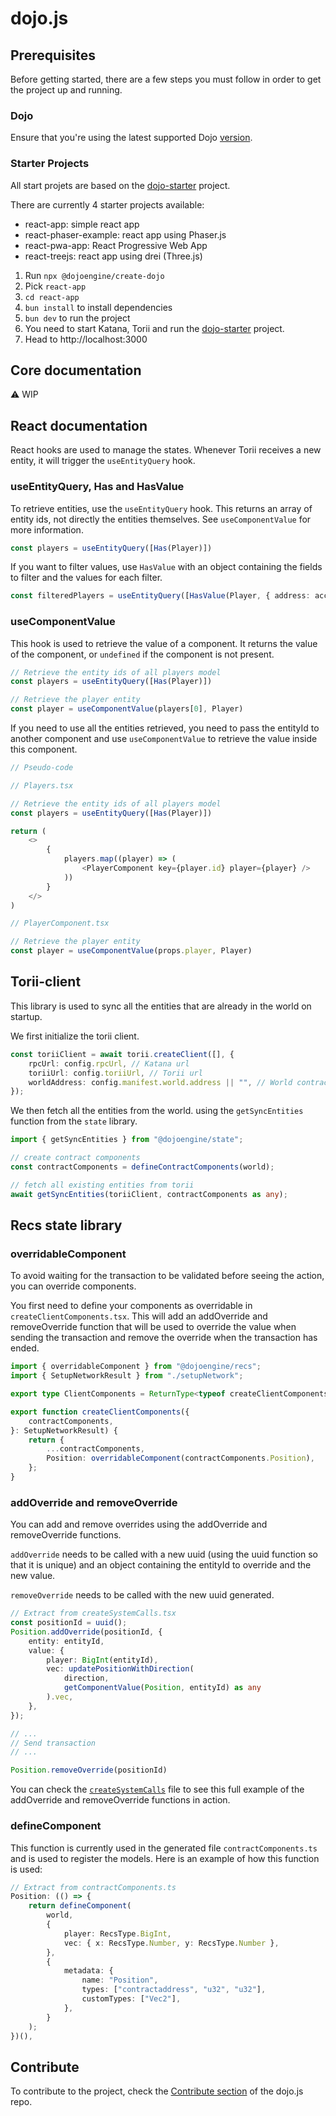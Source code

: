 # dojo.js

## Prerequisites

Before getting started, there are a few steps you must follow in order to get the project up and running.

### Dojo

Ensure that you're using the latest supported Dojo [version](https://github.com/dojoengine/dojo/releases).

### Starter Projects

All start projets are based on the [dojo-starter](https://github.com/dojoengine/dojo-starter) project.

There are currently 4 starter projects available:
- react-app: simple react app
- react-phaser-example: react app using Phaser.js
- react-pwa-app: React Progressive Web App
- react-treejs: react app using drei (Three.js)

1. Run `npx @dojoengine/create-dojo`
2. Pick `react-app`
3. `cd react-app`
4. `bun install` to install dependencies
5. `bun dev` to run the project
6. You need to start Katana, Torii and run the [dojo-starter](https://github.com/dojoengine/dojo-starter) project.
7. Head to http://localhost:3000

## Core documentation

⚠️ WIP

## React documentation

React hooks are used to manage the states. Whenever Torii receives a new entity, it will trigger the `useEntityQuery` hook.

### useEntityQuery, Has and HasValue

To retrieve entities, use the `useEntityQuery` hook. This returns an array of entity ids, not directly the entities themselves. See `useComponentValue` for more information.

```ts
const players = useEntityQuery([Has(Player)])
```

If you want to filter values, use `HasValue` with an object containing the fields to filter and the values for each filter.

```ts
const filteredPlayers = useEntityQuery([HasValue(Player, { address: account.address })])
```

### useComponentValue

This hook is used to retrieve the value of a component. It returns the value of the component, or `undefined` if the component is not present.

```ts
// Retrieve the entity ids of all players model
const players = useEntityQuery([Has(Player)])

// Retrieve the player entity
const player = useComponentValue(players[0], Player)
```

If you need to use all the entities retrieved, you need to pass the entityId to another component and use `useComponentValue` to retrieve the value inside this component.

```ts
// Pseudo-code

// Players.tsx

// Retrieve the entity ids of all players model
const players = useEntityQuery([Has(Player)])

return (
    <>
        {
            players.map((player) => (
                <PlayerComponent key={player.id} player={player} />
            ))
        }
    </>
)

// PlayerComponent.tsx

// Retrieve the player entity
const player = useComponentValue(props.player, Player)
```

## Torii-client

This library is used to sync all the entities that are already in the world on startup.

We first initialize the torii client.

```ts
const toriiClient = await torii.createClient([], {
    rpcUrl: config.rpcUrl, // Katana url
    toriiUrl: config.toriiUrl, // Torii url
    worldAddress: config.manifest.world.address || "", // World contract address
});
```

We then fetch all the entities from the world. using the `getSyncEntities` function from the `state` library.

```ts
import { getSyncEntities } from "@dojoengine/state";

// create contract components
const contractComponents = defineContractComponents(world);

// fetch all existing entities from torii
await getSyncEntities(toriiClient, contractComponents as any);
```

## Recs state library

### overridableComponent

To avoid waiting for the transaction to be validated before seeing the action, you can override components.

You first need to define your components as overridable in `createClientComponents.tsx`. This will add an addOverride and removeOverride function that will be used to override the value when sending the transaction and remove the override when the transaction has ended.

```ts
import { overridableComponent } from "@dojoengine/recs";
import { SetupNetworkResult } from "./setupNetwork";

export type ClientComponents = ReturnType<typeof createClientComponents>;

export function createClientComponents({
    contractComponents,
}: SetupNetworkResult) {
    return {
        ...contractComponents,
        Position: overridableComponent(contractComponents.Position),
    };
}
```

### addOverride and removeOverride

You can add and remove overrides using the addOverride and removeOverride functions.

`addOverride` needs to be called with a new uuid (using the uuid function so that it is unique) and an object containing the entityId to override and the new value.

`removeOverride` needs to be called with the new uuid generated.

```ts
// Extract from createSystemCalls.tsx
const positionId = uuid();
Position.addOverride(positionId, {
    entity: entityId,
    value: {
        player: BigInt(entityId),
        vec: updatePositionWithDirection(
            direction,
            getComponentValue(Position, entityId) as any
        ).vec,
    },
});

// ...
// Send transaction
// ...

Position.removeOverride(positionId)
```

You can check the [`createSystemCalls`]("https://github.com/dojoengine/dojo.js/blob/main/examples/react/react-app/src/dojo/createSystemCalls.ts") file to see this full example of the addOverride and removeOverride functions in action.

### defineComponent

This function is currently used in the generated file `contractComponents.ts` and is used to register the models. Here is an example of how this function is used:

```ts
// Extract from contractComponents.ts
Position: (() => {
    return defineComponent(
        world,
        {
            player: RecsType.BigInt,
            vec: { x: RecsType.Number, y: RecsType.Number },
        },
        {
            metadata: {
                name: "Position",
                types: ["contractaddress", "u32", "u32"],
                customTypes: ["Vec2"],
            },
        }
    );
})(),
```

## Contribute

To contribute to the project, check the [Contribute section](https://github.com/dojoengine/dojo.js?tab=readme-ov-file#contributing-to-dojojs) of the dojo.js repo.
